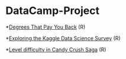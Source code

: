 # DataCamp-Project


*[Degrees That Pay You Back](https://github.com/mhaqiw/DataCamp-Project/blob/master/Degrees%20That%20Pay%20You%20Back.ipynb) (R)

*[Exploring the Kaggle Data Science Survey](https://github.com/mhaqiw/DataCamp-Project/blob/master/Exploring%20the%20Kaggle%20Data%20Science%20Survey.ipynb) (R)

*[Level difficulty in Candy Crush Saga](https://github.com/mhaqiw/DataCamp-Project/blob/master/Level%20difficulty%20in%20Candy%20Crush%20Saga.ipynb) (R)
